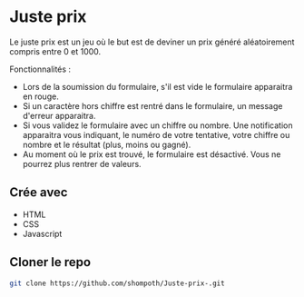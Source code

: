 # Juste prix

Le juste prix est un jeu où le but est de deviner un prix généré aléatoirement compris entre 0 et 1000.

Fonctionnalités :
- Lors de la soumission du formulaire, s'il est vide le formulaire apparaitra en rouge.
- Si un caractère hors chiffre est rentré dans le formulaire, un message d'erreur apparaitra.
- Si vous validez le formulaire avec un chiffre ou nombre. Une notification apparaitra vous indiquant, le numéro de votre tentative, votre chiffre ou nombre et le résultat (plus, moins ou gagné).
- Au moment où le prix est trouvé, le formulaire est désactivé. Vous ne pourrez plus rentrer de valeurs.

## Crée avec

* HTML
* CSS
* Javascript

## Cloner le repo
```sh
git clone https://github.com/shompoth/Juste-prix-.git
```
